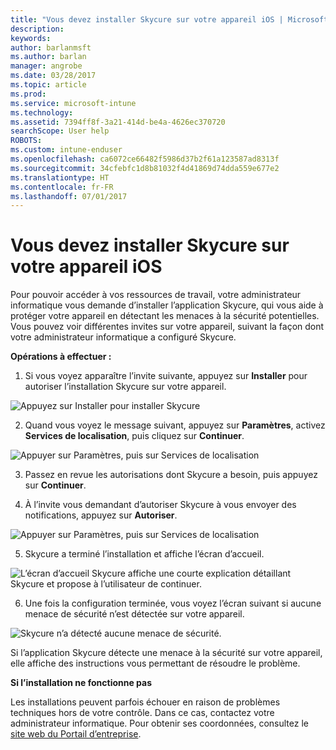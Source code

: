 ```yaml
---
title: "Vous devez installer Skycure sur votre appareil iOS | Microsoft Docs"
description: 
keywords: 
author: barlanmsft
ms.author: barlan
manager: angrobe
ms.date: 03/28/2017
ms.topic: article
ms.prod: 
ms.service: microsoft-intune
ms.technology: 
ms.assetid: 7394ff8f-3a21-414d-be4a-4626ec370720
searchScope: User help
ROBOTS: 
ms.custom: intune-enduser
ms.openlocfilehash: ca6072ce66482f5986d37b2f61a123587ad8313f
ms.sourcegitcommit: 34cfebfc1d8b81032f4d41869d74dda559e677e2
ms.translationtype: HT
ms.contentlocale: fr-FR
ms.lasthandoff: 07/01/2017
---
```

# <a name="you-need-to-install-skycure-on-your-ios-device"></a>Vous devez installer Skycure sur votre appareil iOS

Pour pouvoir accéder à vos ressources de travail, votre administrateur informatique vous demande d’installer l’application Skycure, qui vous aide à protéger votre appareil en détectant les menaces à la sécurité potentielles. Vous pouvez voir différentes invites sur votre appareil, suivant la façon dont votre administrateur informatique a configuré Skycure.

**Opérations à effectuer :**

1.  Si vous voyez apparaître l’invite suivante, appuyez sur **Installer** pour autoriser l’installation Skycure sur votre appareil.

  ![Appuyez sur Installer pour installer Skycure](./media/ios-mtd-install-app-request.png)

2. Quand vous voyez le message suivant, appuyez sur **Paramètres**, activez **Services de localisation**, puis cliquez sur **Continuer**.

  ![Appuyer sur Paramètres, puis sur Services de localisation](./media/ios-skycure-allow-location-services.png)

3. Passez en revue les autorisations dont Skycure a besoin, puis appuyez sur **Continuer**.

4. À l’invite vous demandant d’autoriser Skycure à vous envoyer des notifications, appuyez sur **Autoriser**.

  ![Appuyer sur Paramètres, puis sur Services de localisation](./media/ios-skycure-allow-notifications.png)

5. Skycure a terminé l’installation et affiche l’écran d’accueil.

  ![L’écran d’accueil Skycure affiche une courte explication détaillant Skycure et propose à l’utilisateur de continuer.](./media/ios-skycure-welcome-screen.png)

6. Une fois la configuration terminée, vous voyez l’écran suivant si aucune menace de sécurité n’est détectée sur votre appareil.

  ![Skycure n’a détecté aucune menace de sécurité.](./media/ios-skycure-no-threats-found.png)

Si l’application Skycure détecte une menace à la sécurité sur votre appareil, elle affiche des instructions vous permettant de résoudre le problème.

**Si l’installation ne fonctionne pas**

Les installations peuvent parfois échouer en raison de problèmes techniques hors de votre contrôle. Dans ce cas, contactez votre administrateur informatique. Pour obtenir ses coordonnées, consultez le [site web du Portail d’entreprise](http://portal.manage.microsoft.com).

